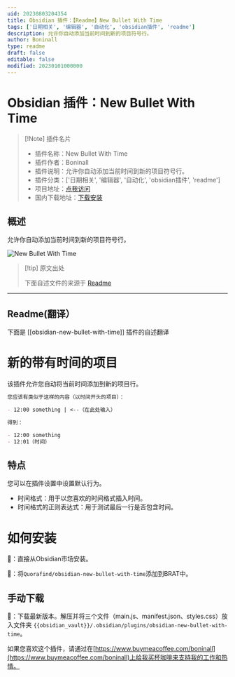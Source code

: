 ```yaml
---
uid: 20230803204354
title: Obsidian 插件：【Readme】New Bullet With Time
tags: ['日期相关', '编辑器', '自动化', 'obsidian插件', 'readme']
description: 允许你自动添加当前时间到新的项目符号行。
author: Boninall
type: readme
draft: false
editable: false
modified: 20230101000000
---
```


# Obsidian 插件：New Bullet With Time

> [!Note] 插件名片
> - 插件名称：New Bullet With Time
> - 插件作者：Boninall
> - 插件说明：允许你自动添加当前时间到新的项目符号行。
> - 插件分类：['日期相关', '编辑器', '自动化', 'obsidian插件', 'readme']
> - 项目地址：[点我访问](https://github.com/Quorafind/Obsidian-New-Bullet-With-Time)
> - 国内下载地址：[下载安装](https://pkmer.cn/products/plugin/pluginMarket/?obsidian-new-bullet-with-time)

## 概述

允许你自动添加当前时间到新的项目符号行。

![New Bullet With Time](https://cdn.pkmer.cn/covers/obsidian-new-bullet-with-time.PNG!pkmer)

> [!tip] 原文出处
> 
>下面自述文件的来源于 [Readme](https://ghproxy.net/https://raw.githubusercontent.com/Quorafind/Obsidian-New-Bullet-With-Time/master/README.md)
> 

---

## Readme(翻译）

下面是 [[obsidian-new-bullet-with-time]] 插件的自述翻译


# 新的带有时间的项目

该插件允许您自动将当前时间添加到新的项目行。

```markdown
您应该有类似于这样的内容（以时间开头的项目）：

- 12:00 something | <--（在此处输入）

得到：

- 12:00 something 
- 12:01（时间）
```

## 特点

您可以在插件设置中设置默认行为。

- 时间格式：用于以您喜欢的时间格式插入时间。
- 时间格式的正则表达式：用于测试最后一行是否包含时间。

# 如何安装

💜：直接从Obsidian市场安装。

🚗：将`Quorafind/obsidian-new-bullet-with-time`添加到BRAT中。

## 手动下载

🚚：下载最新版本。解压并将三个文件（main.js、manifest.json、styles.css）放入文件夹 `{{obsidian_vault}}/.obsidian/plugins/obsidian-new-bullet-with-time`。

如果您喜欢这个插件，请通过在[https://www.buymeacoffee.com/boninall](https://www.buymeacoffee.com/boninall)上给我买杯咖啡来支持我的工作和热情。





